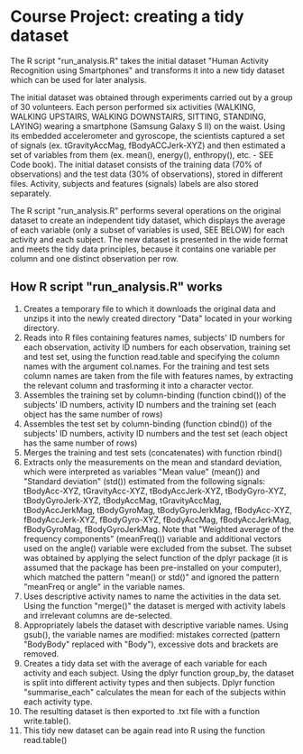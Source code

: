 # Course Project: creating a tidy dataset
The R script "run_analysis.R" takes the initial dataset "Human Activity Recognition using Smartphones" and transforms it into a new tidy dataset which can be used for later analysis.

The initial dataset was obtained through experiments carried out by a group of 30 volunteers. Each person performed six activities (WALKING, WALKING UPSTAIRS, WALKING DOWNSTAIRS, SITTING, STANDING, LAYING) wearing a smartphone (Samsung Galaxy S II) on the waist. Using its embedded accelerometer and gyroscope, the scientists captured a set of signals (ex. tGravityAccMag, fBodyACCJerk-XYZ) and then estimated a set of variables from them (ex. mean(), energy(), enthropy(), etc. - SEE Code book). The initial dataset consists of the training data (70% of observations) and the test data (30% of observations), stored in different files. Activity, subjects and features (signals) labels are also stored separately. 

The R script "run_analysis.R" performs several operations on the original dataset to create an independent tidy dataset, which displays the average of each variable (only a subset of variables is used, SEE BELOW) for each activity and each subject. The new dataset is presented in the wide format and meets the tidy data principles, because it contains one variable per column and one distinct observation per row.

## How R script "run_analysis.R" works
1. Creates a temporary file to which it downloads the original data and unzips it into the newly created directory "Data" located in your working directory. 
2. Reads into R files containing features names, subjects' ID numbers for each observation, activity ID numbers for each observation, training set and test set, using the function read.table and specifying the column names with the argument col.names. For the training and test sets column names are taken from the file with features names, by extracting the relevant column and trasforming it into a character vector.
3. Assembles the training set by column-binding (function cbind()) of the subjects' ID numbers, activity ID numbers and the training set (each object has the same number of rows)
4. Assembles the test set by column-binding (function cbind()) of the subjects' ID numbers, activity ID numbers and the test set (each object has the same number of rows)
5. Merges the training and test sets (concatenates) with function rbind()
6. Extracts only the measurements on the mean and standard deviation, which were interpreted as variables "Mean value" (mean()) and "Standard deviation" (std()) estimated from the following signals: tBodyAcc-XYZ, tGravityAcc-XYZ, tBodyAccJerk-XYZ, tBodyGyro-XYZ, tBodyGyroJerk-XYZ, tBodyAccMag, tGravityAccMag, tBodyAccJerkMag, tBodyGyroMag, tBodyGyroJerkMag, fBodyAcc-XYZ, fBodyAccJerk-XYZ, fBodyGyro-XYZ, fBodyAccMag, fBodyAccJerkMag, fBodyGyroMag, fBodyGyroJerkMag. Note that "Weighted average of the frequency components" (meanFreq()) variable and additional vectors used on the angle() variable were excluded from the subset. The subset was obtained by applying the select function of the dplyr package (it is assumed that the package has been pre-installed on your computer), which matched the pattern "mean() or std()" and ignored the pattern "meanFreq or angle" in the variable names.
7. Uses descriptive activity names to name the activities in the data set. Using the function "merge()" the dataset is merged with activity labels and irrelevant columns are de-selected.  
8. Appropriately labels the dataset with descriptive variable names. Using gsub(), the variable names are modified: mistakes corrected (pattern "BodyBody" replaced with "Body"), excessive dots and brackets are removed.
9. Creates a tidy data set with the average of each variable for each activity and each subject. Using the dplyr function group_by, the dataset is split into different activity types and then subjects. Dplyr function "summarise_each" calculates the mean for each of the subjects within each activity type.
10. The resulting dataset is then exported to .txt file with a function write.table().
11. This tidy new dataset can be again read into R using the function read.table()

